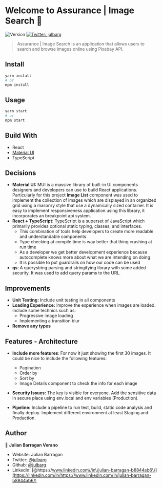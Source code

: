 # Welcome to Assurance | Image Search 👋

![Version](https://img.shields.io/badge/version-1.0.0-blue.svg?cacheSeconds=2592000)
[![Twitter: julbarg](https://img.shields.io/twitter/follow/julbarg.svg?style=social)](https://twitter.com/julbarg)

> Assurance | Image Search is an application that allows users to search and browse images online using Pixabay API.

## Install

```sh
yarn install
# or
npm install
```

## Usage

```sh
yarn start
# or
npm start
```

## Build With

- React
- [Material UI](https://mui.com/getting-started/installation/)
- TypeScript

## Decisions

- **Material UI:** MUI is a massive library of built-in UI components designers and developers can use to build React applications. Particularly for this project **Image List** component was used to implement the collection of images which are displayed in an organized grid using a masonry style that use a dynamically sized container. It is easy to implement responsiveness application using this library, it incorporates an breakpoint api system.
- **React + TypeScript:** TypeScript is a superset of JavaScript which primarily provides optional static typing, classes, and interfaces.
  - This combination of tools help developers to create more readable and understandable components
  - Type checking at compile time is way better that thing crashing at run time
  - As a developer we get better development experience because autocomplete knows more about what we are intending on doing
  - It is possible to put guardrails on how our code can be used
- **qs**: A querystring parsing and stringifying library with some added security. It was used to add query params to the URL.

## Improvements

- **Unit Testing:** Include unit testing in all components
- **Loading Experience:** Improve the experience when images are loaded. Include some technics such as:
  - Progressive image loading
  - Implementing a transition blur
- **Remove any types**

## Features - Architecture

- **Include more features**: For now it just showing the first 30 images. It could be nice to include the following features:

  - Pagination
  - Order by
  - Sort by
  - Image Details component to check the info for each image

- **Security Issues:** The key is visible for everyone. Add the sensitive data in secure place using env.local and env variables (Production).
- **Pipeline:** Include a pipeline to run test, build, static code analysis and finally deploy. Implement different environment at least Staging and Production.

## Author

👤 **Julian Barragan Verano**

- Website: Julian Barragan
- Twitter: [@julbarg](https://twitter.com/julbarg)
- Github: [@julbarg](https://github.com/julbarg)
- LinkedIn: [@https:\/\/www.linkedin.com\/in\/julian-barragan-b8844ab6\/](https://linkedin.com/in/https://www.linkedin.com/in/julian-barragan-b8844ab6/)
